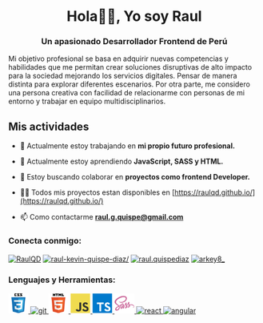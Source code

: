 <h1 align="center">Hola👋🏾, Yo soy Raul</h1>
<h3 align="center">Un apasionado Desarrollador Frontend de Perú</h3>

Mi objetivo profesional se basa en adquirir nuevas competencias y habilidades que me permitan crear soluciones disruptivas de alto impacto para la sociedad mejorando los servicios digitales. Pensar de manera distinta para explorar diferentes escenarios. Por otra parte, me considero una persona creativa con facilidad de relacionarme con personas de mi entorno y trabajar en equipo multidisciplinarios.

## Mis actividades

- 🔭 Actualmente estoy trabajando en **mi propio futuro profesional.**

- 🌱 Actualmente estoy aprendiendo **JavaScript, SASS y HTML.**

- 👯 Estoy buscando colaborar en **proyectos como frontend Developer.**

- 👨‍💻 Todos mis proyectos estan disponibles en [https://raulqd.github.io/](https://raulqd.github.io/)

- 📫 Como contactarme **raul.g.quispe@gmail.com**

<h3 align="left">Conecta conmigo:</h3>
<p align="left">
<a href="https://github.com/RaulQD/" target="_blank"><img align="center" src="https://raw.githubusercontent.com/rahuldkjain/github-profile-readme-generator/master/src/images/icons/Social/github.svg" alt="RaulQD" height="30" width="40"/></a>
<a href="https://linkedin.com/in/raul-kevin-quispe-diaz/" target="_blank"><img align="center" src="https://raw.githubusercontent.com/rahuldkjain/github-profile-readme-generator/master/src/images/icons/Social/linked-in-alt.svg" alt="raul-kevin-quispe-diaz/" height="30" width="40" /></a>
<a href="https://fb.com/raul.quispediaz" target="_blank"><img align="center" src="https://raw.githubusercontent.com/rahuldkjain/github-profile-readme-generator/master/src/images/icons/Social/facebook.svg" alt="raul.quispediaz" height="30" width="40" /></a>
<a href="https://instagram.com/arkey8_" target="_blank"><img align="center" src="https://raw.githubusercontent.com/rahuldkjain/github-profile-readme-generator/master/src/images/icons/Social/instagram.svg" alt="arkey8_" height="30" width="40" /></a>
</p>

<h3 align="left">Lenguajes y Herramientas:</h3>
<p align="left"> 
<a href="https://www.w3schools.com/css/" target="_blank" rel="noreferrer"> <img src="https://raw.githubusercontent.com/devicons/devicon/master/icons/css3/css3-original-wordmark.svg" alt="css3" width="40" height="40"/> </a> 
<a href="https://git-scm.com/" target="_blank" rel="noreferrer"> <img src="https://www.vectorlogo.zone/logos/git-scm/git-scm-icon.svg" alt="git" width="40" height="40"/> </a>
<a href="https://www.w3.org/html/" target="_blank" rel="noreferrer"> <img src="https://raw.githubusercontent.com/devicons/devicon/master/icons/html5/html5-original-wordmark.svg" alt="html5" width="40" height="40"/> </a> 
<a href="https://developer.mozilla.org/en-US/docs/Web/JavaScript" target="_blank" rel="noreferrer"> <img src="https://raw.githubusercontent.com/devicons/devicon/master/icons/javascript/javascript-original.svg" alt="javascript" width="40" height="40"/> </a> 
 <a href="https://developer.mozilla.org/en-US/docs/Web/TypeScript" target="_blank" rel="noreferrer"> <img src="https://raw.githubusercontent.com/devicons/devicon/master/icons/typescript/typescript-original.svg" alt="typescript" width="40" height="40"/> </a> 
<a href="https://sass-lang.com" target="_blank" rel="noreferrer"> <img src="https://raw.githubusercontent.com/devicons/devicon/master/icons/sass/sass-original.svg" alt="sass" width="40" height="40"/> </a> 
<a href="https://react.dev" target="_blank" rel="noreferrer"> <img src="https://react.io/assets/images/logos/react/react.svg" alt="react" width="40" height="40"/> </a>
 <a href="https://angular.io" target="_blank" rel="noreferrer"> <img src="https://angular.io/assets/images/logos/angular/angular.svg" alt="angular" width="40" height="40"/> </a>
</p>

